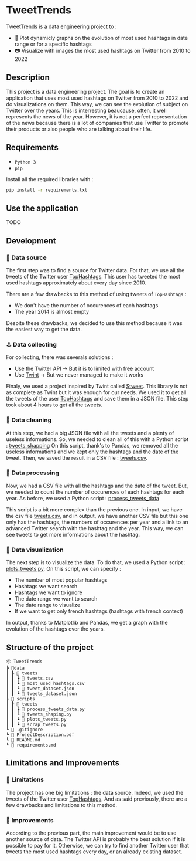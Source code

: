 # TweetTrends

TweetTrends is a data engineering project to :

- 🔎 Plot dynamicly graphs on the evolution of most used hashtags in date range or for a specific hashtags
- 📷 Visualize with images the most used hashtags on Twitter from 2010 to 2022

## Description

This project is a data engineering project. The goal is to create an application that uses most used hashtags on Twitter from 2010 to 2022 and do visualizations on them. This way, we can see the evolution of subject on Twitter over the years. This is interresting beaucause, often, it well represents the news of the year. However, it is not a perfect representation of the news because there is a lot of companies that use Twitter to promote their products or also people who are talking about their life.

## Requirements

- `Python 3`
- `pip`

Install all the required libraries with :

```bash
pip install -r requirements.txt
```

## Use the application

TODO

## Development

### 📕 Data source

The first step was to find a source for Twitter data. For that, we use all the tweets of the Twitter user [TopHashtags](https://twitter.com/TopHashtags). This user has tweeted the most used hashtags approximately about every day since 2010.

There are a few drawbacks to this method of using tweets of `TopHashtags` :

- We don't have the number of occurences of each hashtags
- The year 2014 is almost empty

Despite these drawbacks, we decided to use this method because it was the easiest way to get the data.

### ⚓ Data collecting

For collecting, there was severals solutions :

- Use the Twitter API -> But it is to limited with free account
- Use [Twint](https://github.com/twintproject/twint) -> But we never managed to make it works

Finaly, we used a project inspired by Twint called [Stweet](https://github.com/markowanga/stweet). This library is not as complete as Twint but it was enough for our needs. We used it to get all the tweets of the user [TopHashtags](https://twitter.com/TopHashtags) and save them in a JSON file. This step took about 4 hours to get all the tweets.

### 🚿 Data cleaning

At this step, we had a big JSON file with all the tweets and a plenty of useless informations. So, we needed to clean all of this with a Python script : [tweets_shapping](scripts/tweets/tweets_shaping.py)
On this script, thank's to Pandas, we removed all the useless informations and we kept only the hashtags and the date of the tweet. Then, we saved the result in a CSV file : [tweets.csv](data/tweets/tweets.csv).

### 🎯 Data processing

Now, we had a CSV file with all the hashtags and the date of the tweet. But, we needed to count the number of occurences of each hashtags for each year. As before, we used a Python script : [process_tweets_data](scripts/tweets/process_tweets_data.py)

This script is a bit more complex than the previous one. In input, we have the csv file [tweets.csv](data/tweets/tweets.csv), and in output, we have another CSV file but this one only has the hashtags, the numbers of occurences per year and a link to an advanced Twitter search with the hashtag and the year. This way, we can see tweets to get more informations about the hashtag.

### 💎 Data visualization

The next step is to visualize the data. To do that, we used a Python script : [plots_tweets.py](scripts/tweets/plots_tweets.py). On this script, we can specify :

- The number of most popular hashtags
- Hashtags we want search
- Hashtags we want to ignore
- The date range we want to search
- The date range to visualize
- If we want to get only french hashtags (hashtags with french context)

In output, thanks to Matplotlib and Pandas, we get a graph with the evolution of the hashtags over the years.

## Structure of the project

```text
📦 TweetTrends
┣ 📂data
┃ ┣ 📂 tweets
┃ ┃ ┣ 📜 tweets.csv
┃ ┃ ┗ 📜 most_used_hashtags.csv
┃ ┃ ┗ 📜 tweet_dataset.json
┃ ┃ ┗ 📜 tweets_dataset.json
┣ 📂 scripts
┃ ┣ 📂 tweets
┃ ┃ ┣ 📜 process_tweets_data.py
┃ ┃ ┗ 📜 tweets_shaping.py
┃ ┃ ┗ 📜 plots_tweets.py
┃ ┃ ┗ 📜 scrap_tweets.py
┗ 📜 .gitignore
┗ 📜 ProjectDescription.pdf
┗ 📜 README.md
┗ 📜 requirements.md
```

## Limitations and Improvements

### 🚫 Limitations

The project has one big limitations : the data source. Indeed, we used the tweets of the Twitter user [TopHashtags](https://twitter.com/TopHashtags). And as said previously, there are a few drawbacks and limitations to this method.

### 🚧 Improvements

According to the previous part, the main improvement would be to use another source of data. The Twitter API is probably the best solution if it is possible to pay for it. Otherwise, we can try to find another Twitter user that tweets the most used hashtags every day, or an already existing dataset.
